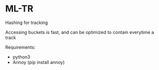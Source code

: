 # ML-TR

Hashing for tracking

Accessing buckets is fast, and can be optimized to contain everytime a track

Requirements:

* python3
* Annoy (pip install annoy)
